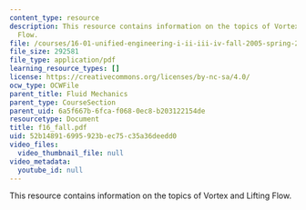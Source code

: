 ```yaml
---
content_type: resource
description: This resource contains information on the topics of Vortex and Lifting
  Flow.
file: /courses/16-01-unified-engineering-i-ii-iii-iv-fall-2005-spring-2006/52b148916995923bec75c35a36deedd0_f16_fall.pdf
file_size: 292581
file_type: application/pdf
learning_resource_types: []
license: https://creativecommons.org/licenses/by-nc-sa/4.0/
ocw_type: OCWFile
parent_title: Fluid Mechanics
parent_type: CourseSection
parent_uid: 6a5f667b-6fca-f068-0ec8-b203122154de
resourcetype: Document
title: f16_fall.pdf
uid: 52b14891-6995-923b-ec75-c35a36deedd0
video_files:
  video_thumbnail_file: null
video_metadata:
  youtube_id: null
---
```

This resource contains information on the topics of Vortex and Lifting Flow.